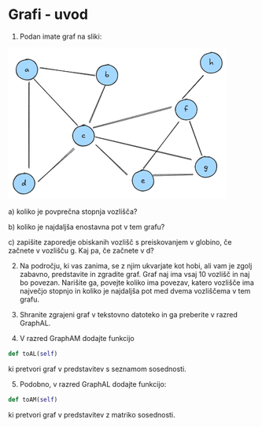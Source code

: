 # Grafi - uvod

1. Podan imate graf na sliki:

![primer grafa](img/example-graph.png)

a) koliko je povprečna stopnja vozlišča?

b) koliko je najdaljša enostavna pot v tem grafu?

c) zapišite zaporedje obiskanih vozlišč s preiskovanjem v globino, če začnete v vozlišču g. Kaj pa, če začnete v d?



2. Na področju, ki vas zanima, se z njim ukvarjate kot hobi, ali vam je zgolj zabavno, predstavite in zgradite graf. Graf naj ima vsaj 10 vozlišč in naj bo povezan. Narišite ga, povejte koliko ima povezav, katero vozlišče ima največjo stopnjo in koliko je najdaljša pot med dvema vozliščema v tem grafu.

3. Shranite zgrajeni graf v tekstovno datoteko in ga preberite v razred GraphAL. 

4. V razred GraphAM dodajte funkcijo

```python
def toAL(self)
```
ki pretvori graf v predstavitev s seznamom sosednosti.

5. Podobno, v razred GraphAL dodajte funkcijo:
```python
def toAM(self)
```
ki pretvori graf v predstavitev z matriko sosednosti.